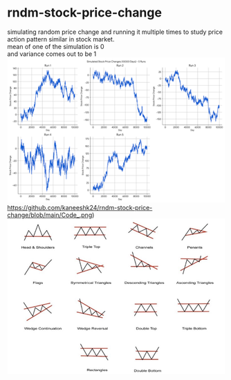 # rndm-stock-price-change
simulating random price change and running it multiple times to study price action pattern similar in stock market.<br>
mean of one of the simulation is 0 <br>
and variance comes out to be 1
<br>
![Alt Text](https://github.com/kaneeshk24/rndm-stock-price-change/blob/main/Code_.png)https://github.com/kaneeshk24/rndm-stock-price-change/blob/main/Code_.png)
<br>
![Alt Text](https://github.com/kaneeshk24/rndm-stock-price-change/blob/main/price%20patterns.jpg)
